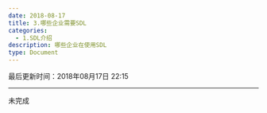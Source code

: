 ```yaml
---
date: 2018-08-17
title: 3.哪些企业需要SDL
categories:
  - 1.SDL介绍
description: 哪些企业在使用SDL
type: Document
---
```


最后更新时间：2018年08月17日 22:15

----

未完成

